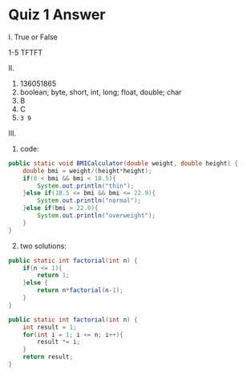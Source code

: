 # Quiz 1 Answer

I. True or False

1-5 TFTFT

II.

1. 136051865
2. boolean; byte, short, int, long; float, double; char
3. B
4. C
5. `3 9`

III.

1. code:

```java
public static void BMICalculator(double weight, double height) {
    double bmi = weight/(height*height);
    if(0 < bmi && bmi < 18.5){
        System.out.println("thin");
    }else if(18.5 <= bmi && bmi <= 22.9){
        System.out.println("normal");
    }else if(bmi > 22.9){
        System.out.println("overweight");
    }
}
```

2. two solutions:

```java
public static int factorial(int n) {
    if(n <= 1){
        return 1;
    }else {
        return n*factorial(n-1);
    } 
}
```


```java
public static int factorial(int n) {
    int result = 1;
    for(int i = 1; i <= n; i++){
        result *= i;
    }
    return result;
}
```
